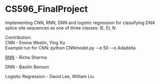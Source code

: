 # CS596_FinalProject
Implementing CNN, RNN, DNN and logistic regression for classifying DNA splice site sequences as one of three classes: IE, EI, N 

Contribution:  
CNN - Emma Westin, Ying Xu  
      Example run for CNN: python CNNmodel.py --e 50 --o Adadelta   
  
[RNN](https://github.com/vera-yxu/CS596_FinalProject/tree/master/RNN) - Richa Sharma<br>
  
DNN - Basilin Benson  
  
Logistic Regression - David Lee, William Liu  
